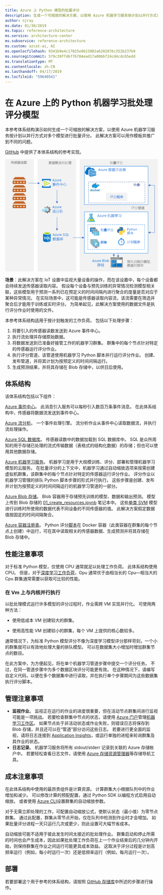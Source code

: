 ```yaml
---
title: Azure 上 Python 模型的批量评分
description: 生成一个可缩放的解决方案，以使用 Azure 机器学习服务按计划以并行方式对模型进行批量评分。
author: njray
ms.date: 01/30/2019
ms.topic: reference-architecture
ms.service: architecture-center
ms.subservice: reference-architecture
ms.custom: azcat-ai, AI
ms.openlocfilehash: 9341b9e4c17025e9623902a6202076c352b237b9
ms.sourcegitcommit: 579c39ff4b776704ead17a006bf24cd4cdc65edd
ms.translationtype: MT
ms.contentlocale: zh-CN
ms.lasthandoff: 04/17/2019
ms.locfileid: "59640541"
---
```

# <a name="batch-scoring-of-python-machine-learning-models-on-azure"></a>在 Azure 上的 Python 机器学习批处理评分模型

本参考体系结构演示如何生成一个可缩放的解决方案，以使用 Azure 机器学习服务按计划以并行方式对多个模型进行批量评分。 此解决方案可以用作模板并推广到不同的问题。

[GitHub][github] 中提供了本体系结构的参考实现。

![Azure 上 Python 模型的批量评分](./_images/batch-scoring-python.png)

**场景**：此解决方案在 IoT 设置中监视大量设备的操作，而在该设置中，每个设备都会持续发送传感器读取内容。 假设每个设备与预先训练的异常情况检测模型相关联，这些模型用于预测一系列已在预定义的时间间隔内进行聚合的度量是否对应于某种异常情况。 在实际场景中，这可能是传感器读取内容流，该流需要在筛选并聚合后才能用于训练或实时评分。 为简单起见，此解决方案使用的数据文件是执行评分作业时使用的文件。

本参考体系结构适用于按计划触发的工作负荷。 包括以下处理步骤：

1. 将要引入的传感器读数发送到 Azure 事件中心。
2. 执行流处理并存储原始数据。
3. 将数据发送到已准备好接管工作的机器学习群集。 群集中的每个节点针对特定的传感器运行评分作业。 
4. 执行评分管道，该管道使用机器学习 Python 脚本并行运行评分作业。 创建、发布管道，并将其计划为按预定义的时间间隔运行。
5. 生成预测结果，并将其存储在 Blob 存储中，以供日后使用。

## <a name="architecture"></a>体系结构

该体系结构包括以下组件：

[Azure 事件中心][event-hubs]。 此消息引入服务可以每秒引入数百万条事件消息。 在此体系结构中，传感器将数据流发送到事件中心。

[Azure 流分析][stream-analytics]。 一个事件处理引擎。 流分析作业从事件中心读取数据流，并执行流处理操作。

[Azure SQL 数据库][sql-database]。 传感器读数中的数据加载到 SQL 数据库中。 SQL 是众所周知的用于存储已处理的流式传输数据（表格式的结构化数据）的存储；但也可以使用其他数据存储。

[Azure 机器学习服务][amls]。 机器学习是用于大规模训练、评分、部署和管理机器学习模型的云服务。 在批量评分的上下文中，机器学习通过自动缩放选项来按需创建虚拟机群集，该群集中的每个节点针对特定的传感器运行评分作业。 评分作业以机器学习管理的排队 Python 脚本步骤的形式并行执行。 这些步骤是创建、发布并计划为按预定义的时间间隔运行的机器学习管道的一部分。

[Azure Blob 存储][storage]。 Blob 容器用于存储预先训练的模型、数据和输出预测。 模型上传到 Blob 存储的 [01_create_resources.ipynb][create-resources] 笔记本中。 这些[单类 SVM][one-class-svm] 模型进行训练时所使用的数据代表不同设备的不同传感器的值。 此解决方案假定数据值按固定的时间间隔聚合。

[Azure 容器注册表][acr]。 Python 评分[脚本][pyscript]在 Docker 容器（此类容器在群集的每个节点上创建）中运行，可在其中读取相关的传感器数据、生成预测并将其存储在 Blob 存储中。

## <a name="performance-considerations"></a>性能注意事项

对于标准 Python 模型，仅使用 CPU 通常就足以处理工作负荷。 此体系结构使用 CPU。 但是，对于[深度学习工作负荷][deep]，Gpu 通常优于由相当长的 Cpu&mdash;相当大的 Cpu 群集通常需要以获取可比较的性能。

### <a name="parallelizing-across-vms-versus-cores"></a>在 Vm 上与内核并行执行

以批处理模式运行许多模型的评分过程时，作业需跨 VM 实现并行化。 可使用两种方法：

* 使用低成本 VM 创建较大的群集。

* 使用高性能 VM 创建较小的群集，每个 VM 上提供的核心数较多。

通常情况下，为标准 Python 模型评分不像为深度学习模型评分那样苛刻，一个小的群集就可以有效地处理大量的排队模型。 可以在数据集大小增加时增加群集节点的数目。

在此方案中，为方便起见，将在单个机器学习管道步骤中提交一个评分任务。 不过，在同一管道步骤中为多个数据区块评分可能更有效。 在这种情况下，请编写自定义代码，以便在多个数据集中进行读取，并在执行单个步骤期间为这些数据集执行评分脚本。

## <a name="management-considerations"></a>管理注意事项

- **监视作业**。 监视正在运行的作业的进度很重要，但在活动节点群集间进行监视可能是一项挑战。 若要检查群集中节点的状态，请使用 [Azure 门户][portal]管理[机器学习工作区][ml-workspace]。 如果节点处于非活动状态或作业失败，则错误日志将保存到 Blob 存储，并且还可以在“管道”部分访问这些日志。 若要进行更全面的监视，请将日志连接到 [Application Insights][app-insights]，或运行单独的进程来轮询群集及其作业的状态。
- **日志记录**。 机器学习服务将所有 stdout/stderr 记录到关联的 Azure 存储帐户中。 若要轻松查看日志文件，请使用 [Azure 存储资源管理器][explorer]等存储导航工具。

## <a name="cost-considerations"></a>成本注意事项

在此体系结构中使用的最昂贵组件是计算资源。 计算群集大小根据队列中的作业增加和减少。 可以修改计算的预配配置，通过 Python SDK 以编程方式启用自动缩放。 或者使用 [Azure CLI][cli]设置群集的自动缩放参数。

对于无需立即处理的工作，可配置自动缩放公式，使默认状态（最小值）为零节点群集。 通过此配置，群集从零节点开始，仅在队列中检测到作业时才会增加。 如果批量评分进程一天只运行几次或更少，则此设置可大幅节省成本。

自动缩放可能不适用于彼此发生时间太接近的批处理作业。 群集启动和停止所需的时间也会产生成本，因此如果批处理工作负荷在上一个作业结束后的几分钟内开始，则保持群集在作业之间运行可能更具成本效益。 这取决于评分过程是计划高频率运行（例如，每小时运行一次）还是低频率运行（例如，每月运行一次）。

## <a name="deployment"></a>部署

若要部署这个用于参考的体系结构，请按照 [GitHub 存储库][github]中所述的步骤进行操作。

[acr]: /azure/container-registry/container-registry-intro
[ai]: /azure/application-insights/app-insights-overview
[aml-compute]: /azure/machine-learning/service/how-to-set-up-training-targets#amlcompute
[amls]: /azure/machine-learning/service/overview-what-is-azure-ml
[automatic-scaling]: /azure/batch/batch-automatic-scaling
[azure-files]: /azure/storage/files/storage-files-introduction
[cli]: /cli/azure
[create-resources]: https://github.com/Microsoft/AMLBatchScoringPipeline/blob/master/01_create_resources.ipynb
[deep]: /azure/architecture/reference-architectures/ai/batch-scoring-deep-learning
[event-hubs]: /azure/event-hubs/event-hubs-geo-dr
[explorer]: https://azure.microsoft.com/en-us/features/storage-explorer/
[github]: https://github.com/Microsoft/AMLBatchScoringPipeline
[one-class-svm]: http://scikit-learn.org/stable/modules/generated/sklearn.svm.OneClassSVM.html
[portal]: https://portal.azure.com
[ml-workspace]: /azure/machine-learning/studio/create-workspace
[python-script]: https://github.com/Azure/BatchAIAnomalyDetection/blob/master/batchai/predict.py
[pyscript]: https://github.com/Microsoft/AMLBatchScoringPipeline/blob/master/scripts/predict.py
[storage]: /azure/storage/blobs/storage-blobs-overview
[stream-analytics]: /azure/stream-analytics/
[sql-database]: /azure/sql-database/
[app-insights]: /azure/application-insights/app-insights-overview
